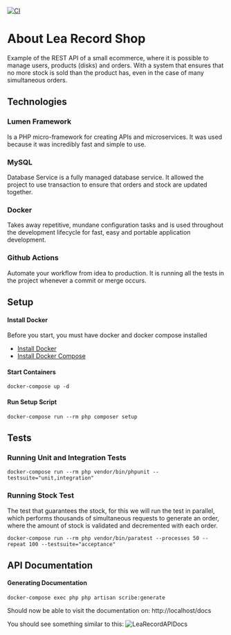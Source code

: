 [![CI](https://github.com/djonasm/lea-record-shop/actions/workflows/backend-tests.yml/badge.svg?branch=main)](https://github.com/djonasm/lea-record-shop/actions/workflows/backend-tests.yml)
# About Lea Record Shop
Example of the REST API of a small ecommerce, where it is possible to manage users, products (disks) and orders. With a system that ensures that no more stock is sold than the product has, even in the case of many simultaneous orders.

## Technologies
### Lumen Framework 
Is a PHP micro-framework for creating APIs and microservices. It was used because it was incredibly fast and simple to use.

### MySQL
Database Service is a fully managed database service. It allowed the project to use transaction to ensure that orders and stock are updated together.

### Docker
Takes away repetitive, mundane configuration tasks and is used throughout the development lifecycle for fast, easy and portable application development.

### Github Actions
Automate your workflow from idea to production. It is running all the tests in the project whenever a commit or merge occurs.
 
## Setup

#### Install Docker
Before you start, you must have docker and docker compose installed
- [Install Docker](https://docs.docker.com/engine/install/)
- [Install Docker Compose](https://docs.docker.com/compose/install/)

#### Start Containers
```docker-compose up -d```

#### Run Setup Script
```docker-compose run --rm php composer setup```

## Tests

### Running Unit and Integration Tests
```docker-compose run --rm php vendor/bin/phpunit --testsuite="unit,integration"```

### Running Stock Test
The test that guarantees the stock, for this we will run the test in parallel, which performs thousands of simultaneous requests to generate an order, where the amount of stock is validated and decremented with each order.

```docker-compose run --rm php vendor/bin/paratest --processes 50 --repeat 100 --testsuite="acceptance"```

## API Documentation
#### Generating Documentation
```docker-compose exec php php artisan scribe:generate```

Should now be able to visit the documentation on: http://localhost/docs

You should see something similar to this:
![LeaRecordAPIDocs](https://user-images.githubusercontent.com/1079090/151680362-e7150922-2c91-4b6d-af32-e1dedd608601.png)
